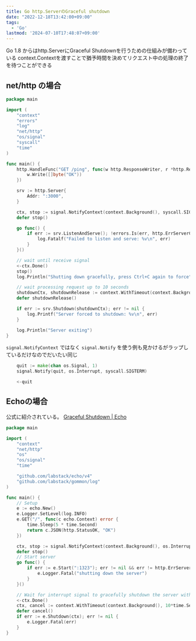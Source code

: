 ```yaml
---
title: Go http.ServerのGraceful shutdown
date: "2022-12-18T13:42:00+09:00"
tags:
  - 'Go'
lastmod: '2024-07-10T17:48:07+09:00'
---
```


Go 1.8 からはhttp.ServerにGraceful Shutdownを行うための仕組みが備わっている
context.Contextを渡すことで猶予時間を決めてリクエスト中の処理の終了を待つことができる

## net/http の場合

```go
package main

import (
	"context"
	"errors"
	"log"
	"net/http"
	"os/signal"
	"syscall"
	"time"
)

func main() {
	http.HandleFunc("GET /ping", func(w http.ResponseWriter, r *http.Request) {
		w.Write([]byte("OK"))
	})

	srv := http.Server{
		Addr: ":3000",
	}

	ctx, stop := signal.NotifyContext(context.Background(), syscall.SIGINT, syscall.SIGTERM)
	defer stop()

	go func() {
		if err := srv.ListenAndServe(); !errors.Is(err, http.ErrServerClosed) {
			log.Fatalf("Failed to listen and serve: %v\n", err)
		}
	}()

	// wait until receive signal
	<-ctx.Done()
	stop()
	log.Println("Shutting down gracefully, press Ctrl+C again to force")

	// wait processing request up to 10 seconds
	shutdownCtx, shutdownRelease := context.WithTimeout(context.Background(), 10*time.Second)
	defer shutdownRelease()

	if err := srv.Shutdown(shutdownCtx); err != nil {
		log.Printf("Server forced to shutdown: %v\n", err)
	}

	log.Println("Server exiting")
}
```

`signal.NotifyContext` ではなく `signal.Notify` を使う例も見かけるがラップしているだけなのでだいたい同じ

```go
	quit := make(chan os.Signal, 1)
	signal.Notify(quit, os.Interrupt, syscall.SIGTERM)

	<-quit

```


## Echoの場合

公式に紹介されている。
[Graceful Shutdown | Echo](https://echo.labstack.com/docs/cookbook/graceful-shutdown)


```go
package main

import (
	"context"
	"net/http"
	"os"
	"os/signal"
	"time"

	"github.com/labstack/echo/v4"
	"github.com/labstack/gommon/log"
)

func main() {
	// Setup
	e := echo.New()
	e.Logger.SetLevel(log.INFO)
	e.GET("/", func(c echo.Context) error {
		time.Sleep(5 * time.Second)
		return c.JSON(http.StatusOK, "OK")
	})

	ctx, stop := signal.NotifyContext(context.Background(), os.Interrupt)
	defer stop()
	// Start server
	go func() {
		if err := e.Start(":1323"); err != nil && err != http.ErrServerClosed {
			e.Logger.Fatal("shutting down the server")
		}
	}()

	// Wait for interrupt signal to gracefully shutdown the server with a timeout of 10 seconds.
	<-ctx.Done()
	ctx, cancel := context.WithTimeout(context.Background(), 10*time.Second)
	defer cancel()
	if err := e.Shutdown(ctx); err != nil {
		e.Logger.Fatal(err)
	}
}
```
